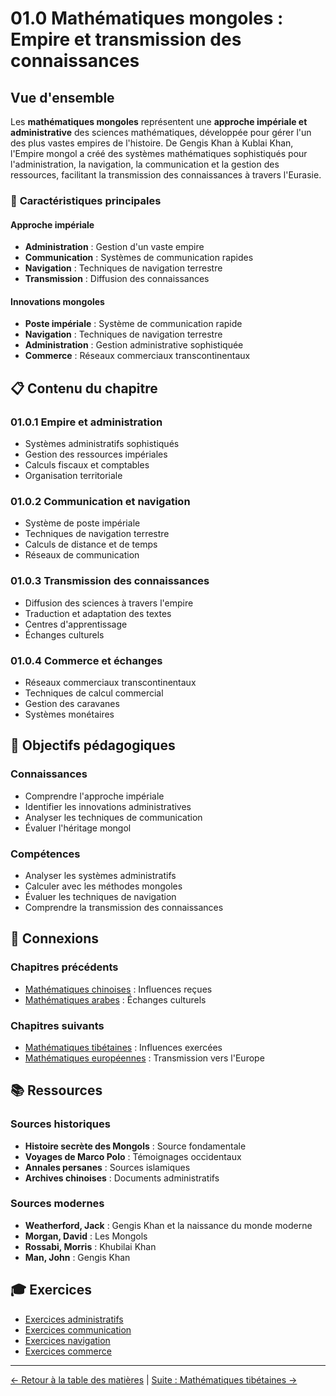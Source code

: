 # 01.0 Mathématiques mongoles : Empire et transmission des connaissances

## Vue d'ensemble

Les **mathématiques mongoles** représentent une **approche impériale et administrative** des sciences mathématiques, développée pour gérer l'un des plus vastes empires de l'histoire. De Gengis Khan à Kublai Khan, l'Empire mongol a créé des systèmes mathématiques sophistiqués pour l'administration, la navigation, la communication et la gestion des ressources, facilitant la transmission des connaissances à travers l'Eurasie.

### 🏹 **Caractéristiques principales**

#### **Approche impériale**
- **Administration** : Gestion d'un vaste empire
- **Communication** : Systèmes de communication rapides
- **Navigation** : Techniques de navigation terrestre
- **Transmission** : Diffusion des connaissances

#### **Innovations mongoles**
- **Poste impériale** : Système de communication rapide
- **Navigation** : Techniques de navigation terrestre
- **Administration** : Gestion administrative sophistiquée
- **Commerce** : Réseaux commerciaux transcontinentaux

## 📋 **Contenu du chapitre**

### **01.0.1 Empire et administration**
- Systèmes administratifs sophistiqués
- Gestion des ressources impériales
- Calculs fiscaux et comptables
- Organisation territoriale

### **01.0.2 Communication et navigation**
- Système de poste impériale
- Techniques de navigation terrestre
- Calculs de distance et de temps
- Réseaux de communication

### **01.0.3 Transmission des connaissances**
- Diffusion des sciences à travers l'empire
- Traduction et adaptation des textes
- Centres d'apprentissage
- Échanges culturels

### **01.0.4 Commerce et échanges**
- Réseaux commerciaux transcontinentaux
- Techniques de calcul commercial
- Gestion des caravanes
- Systèmes monétaires

## 🎯 **Objectifs pédagogiques**

### **Connaissances**
- Comprendre l'approche impériale
- Identifier les innovations administratives
- Analyser les techniques de communication
- Évaluer l'héritage mongol

### **Compétences**
- Analyser les systèmes administratifs
- Calculer avec les méthodes mongoles
- Évaluer les techniques de navigation
- Comprendre la transmission des connaissances

## 🔗 **Connexions**

### **Chapitres précédents**
- [Mathématiques chinoises](06_Mathematiques_Chinoises/README.md) : Influences reçues
- [Mathématiques arabes](03_Mathematiciens_Arabes/README.md) : Échanges culturels

### **Chapitres suivants**
- [Mathématiques tibétaines](01.1_Mathematiques_Tibetaines/README.md) : Influences exercées
- [Mathématiques européennes](04_Mathematiciens_Europeens/README.md) : Transmission vers l'Europe

## 📚 **Ressources**

### **Sources historiques**
- **Histoire secrète des Mongols** : Source fondamentale
- **Voyages de Marco Polo** : Témoignages occidentaux
- **Annales persanes** : Sources islamiques
- **Archives chinoises** : Documents administratifs

### **Sources modernes**
- **Weatherford, Jack** : Gengis Khan et la naissance du monde moderne
- **Morgan, David** : Les Mongols
- **Rossabi, Morris** : Khubilai Khan
- **Man, John** : Gengis Khan

## 🎓 **Exercices**

- [Exercices administratifs](Exercices_Administratifs.md)
- [Exercices communication](Exercices_Communication.md)
- [Exercices navigation](Exercices_Navigation.md)
- [Exercices commerce](Exercices_Commerce.md)

---

[← Retour à la table des matières](../../README.md) | [Suite : Mathématiques tibétaines →](../01.1_Mathematiques_Tibetaines/README.md)
